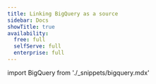 ```yaml
---
title: Linking BigQuery as a source
sidebar: Docs
showTitle: true
availability:
  free: full
  selfServe: full
  enterprise: full
---
```


import BigQuery from './_snippets/bigquery.mdx'

<BigQuery />